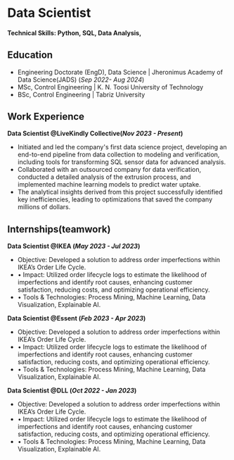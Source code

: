 # Data Scientist

#### Technical Skills: Python, SQL, Data Analysis, 

## Education
- Engineering Doctorate (EngD), Data Science  | Jheronimus Academy of Data Science(JADS) (_Sep 2022- Aug 2024_)
- MSc, Control Engineering | K. N. Toosi University of Technology
- BSc, Control Engineering | Tabriz University 

## Work Experience
**Data Scientist @LiveKindly Collective(_Nov 2023 - Present_)**
- Initiated and led the company's first data science project, developing an end-to-end pipeline from data collection to modeling and verification, including tools for transforming SQL sensor data for advanced analysis.
- Collaborated with an outsourced company for data verification, conducted a detailed analysis of the extrusion process, and implemented machine learning models to predict water uptake.
- The analytical insights derived from this project successfully identified key inefficiencies, leading to optimizations that saved the company millions of dollars.


## Internships(teamwork)
**Data Scientist @IKEA (_May 2023 - Jul 2023_)**
- Objective: Developed a solution to address order imperfections within IKEA’s Order Life Cycle.
- • Impact: Utilized order lifecycle logs to estimate the likelihood of imperfections and identify root causes, enhancing customer
satisfaction, reducing costs, and optimizing operational efficiency.
- • Tools & Technologies: Process Mining, Machine Learning, Data Visualization, Explainable AI.


**Data Scientist @Essent (_Feb 2023 - Apr 2023_)**
- Objective: Developed a solution to address order imperfections within IKEA’s Order Life Cycle.
- • Impact: Utilized order lifecycle logs to estimate the likelihood of imperfections and identify root causes, enhancing customer
satisfaction, reducing costs, and optimizing operational efficiency.
- • Tools & Technologies: Process Mining, Machine Learning, Data Visualization, Explainable AI.


**Data Scientist @DLL (_Oct 2022 - Jan 2023_)**
- Objective: Developed a solution to address order imperfections within IKEA’s Order Life Cycle.
- • Impact: Utilized order lifecycle logs to estimate the likelihood of imperfections and identify root causes, enhancing customer
satisfaction, reducing costs, and optimizing operational efficiency.
- • Tools & Technologies: Process Mining, Machine Learning, Data Visualization, Explainable AI.

